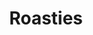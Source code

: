 ---
layout: post
title: Roasties
description: Welcome to the house of Roasts
image: assets/images/roast.jpg
recipes: 
- name : Recipe 1
  ingredients:
    -  Ingredient
    -  Ingredient
  method:
    - Step
    - Step
    
- name : Recipe 2
  ingredients:
    - Ingredient
    -  Ingredient
  method:
    - Step
    - Step
---